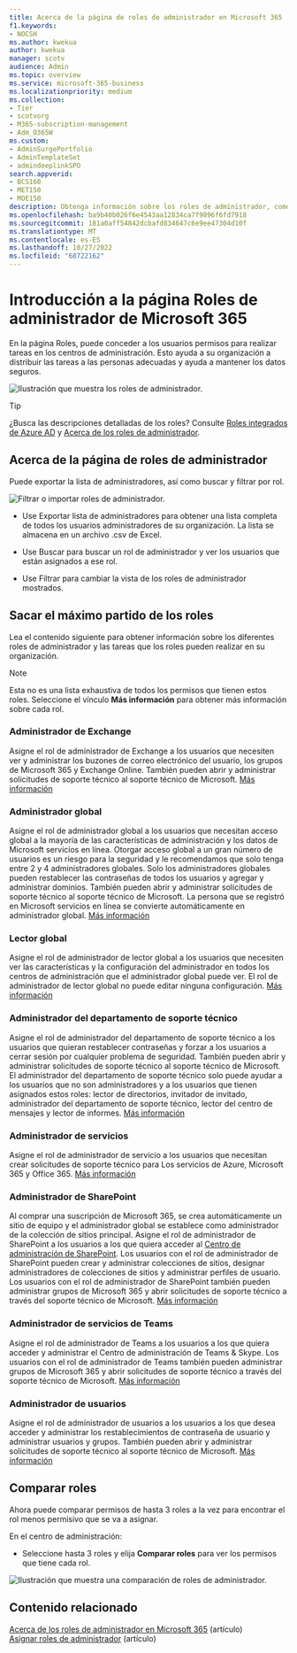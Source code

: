```yaml
---
title: Acerca de la página de roles de administrador en Microsoft 365
f1.keywords:
- NOCSH
ms.author: kwekua
author: kwekua
manager: scotv
audience: Admin
ms.topic: overview
ms.service: microsoft-365-business
ms.localizationpriority: medium
ms.collection:
- Tier
- scotvorg
- M365-subscription-management
- Adm_O365W
ms.custom:
- AdminSurgePortfolio
- AdminTemplateSet
- admindeeplinkSPO
search.appverid:
- BCS160
- MET150
- MOE150
description: Obtenga información sobre los roles de administrador, como el administrador de servicios que abre vales de soporte técnico, que se asignan a las funciones empresariales y tienen permisos para las tareas en el centro de administración.
ms.openlocfilehash: ba9b40b026f6e4543aa12834ca7f9896f6fd7918
ms.sourcegitcommit: 181a0aff54842dcbafd834647c6e9ee47304d10f
ms.translationtype: MT
ms.contentlocale: es-ES
ms.lasthandoff: 10/27/2022
ms.locfileid: "68722162"
---
```

# <a name="get-started-with-the-microsoft-365-admin-roles-page"></a>Introducción a la página Roles de administrador de Microsoft 365

En la página Roles, puede conceder a los usuarios permisos para realizar tareas en los centros de administración. Esto ayuda a su organización a distribuir las tareas a las personas adecuadas y ayuda a mantener los datos seguros.

![Ilustración que muestra los roles de administrador.](../../media/roles-main-page.png)

> [!TIP]
> ¿Busca las descripciones detalladas de los roles? Consulte [Roles integrados de Azure AD](/azure/active-directory/roles/permissions-reference) y [Acerca de los roles de administrador](/microsoft-365/admin/add-users/about-admin-roles).

## <a name="about-the-admin-roles-page"></a>Acerca de la página de roles de administrador

Puede exportar la lista de administradores, así como buscar y filtrar por rol.

![Filtrar o importar roles de administrador.](../../media/admin-role-page-options.png)

- Use Exportar lista de administradores para obtener una lista completa de todos los usuarios administradores de su organización. La lista se almacena en un archivo .csv de Excel.

- Use Buscar para buscar un rol de administrador y ver los usuarios que están asignados a ese rol.

- Use Filtrar para cambiar la vista de los roles de administrador mostrados.


## <a name="get-the-most-out-of-the-roles"></a>Sacar el máximo partido de los roles

Lea el contenido siguiente para obtener información sobre los diferentes roles de administrador y las tareas que los roles pueden realizar en su organización.

> [!NOTE]
Esta no es una lista exhaustiva de todos los permisos que tienen estos roles. Seleccione el vínculo **Más información** para obtener más información sobre cada rol.

### <a name="exchange-admin"></a>Administrador de Exchange

Asigne el rol de administrador de Exchange a los usuarios que necesiten ver y administrar los buzones de correo electrónico del usuario, los grupos de Microsoft 365 y Exchange Online. También pueden abrir y administrar solicitudes de soporte técnico al soporte técnico de Microsoft. [Más información](/microsoft-365/admin/add-users/about-exchange-online-admin-role)

### <a name="global-admin"></a>Administrador global

Asigne el rol de administrador global a los usuarios que necesitan acceso global a la mayoría de las características de administración y los datos de Microsoft servicios en línea. Otorgar acceso global a un gran número de usuarios es un riesgo para la seguridad y le recomendamos que solo tenga entre 2 y 4 administradores globales. Solo los administradores globales pueden restablecer las contraseñas de todos los usuarios y agregar y administrar dominios. También pueden abrir y administrar solicitudes de soporte técnico al soporte técnico de Microsoft. La persona que se registró en Microsoft servicios en línea se convierte automáticamente en administrador global. [Más información](/microsoft-365/admin/add-users/about-admin-roles#roles-available-in-the-microsoft-365-admin-center)

### <a name="global-reader"></a>Lector global

Asigne el rol de administrador de lector global a los usuarios que necesiten ver las características y la configuración del administrador en todos los centros de administración que el administrador global puede ver. El rol de administrador de lector global no puede editar ninguna configuración. [Más información](/microsoft-365/admin/add-users/about-admin-roles#roles-available-in-the-microsoft-365-admin-center)

### <a name="helpdesk-admin"></a>Administrador del departamento de soporte técnico

Asigne el rol de administrador del departamento de soporte técnico a los usuarios que quieran restablecer contraseñas y forzar a los usuarios a cerrar sesión por cualquier problema de seguridad. También pueden abrir y administrar solicitudes de soporte técnico al soporte técnico de Microsoft. El administrador del departamento de soporte técnico solo puede ayudar a los usuarios que no son administradores y a los usuarios que tienen asignados estos roles: lector de directorios, invitador de invitado, administrador del departamento de soporte técnico, lector del centro de mensajes y lector de informes. [Más información](/microsoft-365/admin/add-users/about-admin-roles#roles-available-in-the-microsoft-365-admin-center)

### <a name="service-admin"></a>Administrador de servicios

Asigne el rol de administrador de servicio a los usuarios que necesitan crear solicitudes de soporte técnico para Los servicios de Azure, Microsoft 365 y Office 365. [Más información](/microsoft-365/admin/add-users/about-admin-roles#roles-available-in-the-microsoft-365-admin-center)

### <a name="sharepoint-admin"></a>Administrador de SharePoint

Al comprar una suscripción de Microsoft 365, se crea automáticamente un sitio de equipo y el administrador global se establece como administrador de la colección de sitios principal. Asigne el rol de administrador de SharePoint a los usuarios a los que quiera acceder al <a href="https://go.microsoft.com/fwlink/?linkid=2185219" target="_blank">Centro de administración de SharePoint</a>. Los usuarios con el rol de administrador de SharePoint pueden crear y administrar colecciones de sitios, designar administradores de colecciones de sitios y administrar perfiles de usuario. Los usuarios con el rol de administrador de SharePoint también pueden administrar grupos de Microsoft 365 y abrir solicitudes de soporte técnico a través del soporte técnico de Microsoft. [Más información](/sharepoint/sharepoint-admin-role)

### <a name="teams-service-admin"></a>Administrador de servicios de Teams

Asigne el rol de administrador de Teams a los usuarios a los que quiera acceder y administrar el Centro de administración de Teams & Skype. Los usuarios con el rol de administrador de Teams también pueden administrar grupos de Microsoft 365 y abrir solicitudes de soporte técnico a través del soporte técnico de Microsoft. [Más información](/MicrosoftTeams/using-admin-roles)

### <a name="user-admin"></a>Administrador de usuarios

Asigne el rol de administrador de usuarios a los usuarios a los que desea acceder y administrar los restablecimientos de contraseña de usuario y administrar usuarios y grupos. También pueden abrir y administrar solicitudes de soporte técnico al soporte técnico de Microsoft. [Más información](/microsoft-365/admin/add-users/about-admin-roles#roles-available-in-the-microsoft-365-admin-center)

## <a name="compare-roles"></a>Comparar roles

Ahora puede comparar permisos de hasta 3 roles a la vez para encontrar el rol menos permisivo que se va a asignar.

En el centro de administración:

- Seleccione hasta 3 roles y elija **Comparar roles** para ver los permisos que tiene cada rol.

![Ilustración que muestra una comparación de roles de administrador.](../../media/compare-roles-list.png)

## <a name="related-content"></a>Contenido relacionado

[Acerca de los roles de administrador en Microsoft 365](about-admin-roles.md) (artículo)\
[Asignar roles de administrador](assign-admin-roles.md) (artículo)
